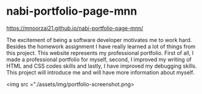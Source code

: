 # nabi-portfolio-page-mnn
 https://mnoorzai21.github.io/nabi-portfolio-page-mnn/

 The excitement of being  a software developer motivates me to work hard. Besides the homework assignment I have really learned a lot of things from this project. This website represents my professional portfolio.
First of all, I made a professional portfolio for myself, second, I improved my writing of HTML and CSS codes skills and lastly, I have improved my debugging skills. This project will introduce me and will have more information about myself. 

<img src ="./assets/img/portfolio-screenshot.png>
